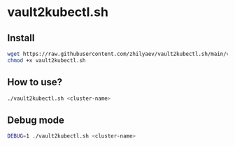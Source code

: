 # vault2kubectl.sh

## Install

```bash
wget https://raw.githubusercontent.com/zhilyaev/vault2kubectl.sh/main/vault2kubectl.sh
chmod +x vault2kubectl.sh
```

## How to use?

```bash
./vault2kubectl.sh <cluster-name>
```

## Debug mode

```bash
DEBUG=1 ./vault2kubectl.sh <cluster-name>
```
